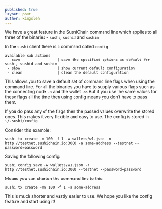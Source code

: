 ```yaml
---
published: true
layout: post
author: kingsleh
---
```

We have a great feature in the SushiChain command line which applies to all three of the binaries - `sushi`, `sushid` and `sushim`

In the `sushi` client there is a command called `config`

```
available sub actions
 - save                 | save the specified options as default for sushi, sushid and sushim
 - show                 | show current default configuration
 - clean                | clean the default configuration
 ```
 
This allows you to save a default set of command line flags when using the command line. For all the binaries you have to supply various flags such as the connecting node `-n` and the wallet `-w`. But if you use the same values for these flags all the time then using config means you don't have to pass them.
 
If you do pass any of the flags then the passed values overwrite the stored ones. This makes it very flexible and easy to use. The config is stored in `~/.sushi/config`

Consider this example:

```
sushi tx create -m 100 -f 1 -w wallets/w1.json -n http://testnet.sushichain.io:3000 -a some-address --testnet --password=password
```

Saving the following config:

```
sushi config save -w wallets/w1.json -n http://testnet.sushichain.io:3000 --testnet --password=password
```

Means you can shorten the command line to this:

```
sushi tx create -mn 100 -f 1 -a some-address
```

This is much shorter and vastly easier to use. We hope you like the config feature and start using it!


